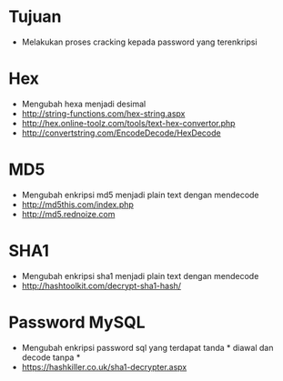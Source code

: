 # Tujuan

- Melakukan proses cracking kepada password yang terenkripsi

# Hex

- Mengubah hexa menjadi desimal
- http://string-functions.com/hex-string.aspx
- http://hex.online-toolz.com/tools/text-hex-convertor.php
- http://convertstring.com/EncodeDecode/HexDecode

# MD5

- Mengubah enkripsi md5 menjadi plain text dengan mendecode
- http://md5this.com/index.php
- http://md5.rednoize.com

# SHA1

- Mengubah enkripsi sha1 menjadi plain text dengan mendecode
- http://hashtoolkit.com/decrypt-sha1-hash/

# Password MySQL

- Mengubah enkripsi password sql yang terdapat tanda * diawal dan decode tanpa *
- https://hashkiller.co.uk/sha1-decrypter.aspx
